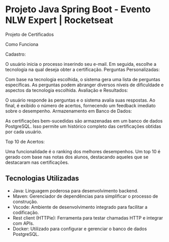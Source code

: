 # Projeto Java Spring Boot - Evento NLW Expert | Rocketseat

Projeto de Certificados

Como Funciona

Cadastro:

O usuário inicia o processo inserindo seu e-mail.
Em seguida, escolhe a tecnologia na qual deseja obter a certificação.
Perguntas Personalizadas:

Com base na tecnologia escolhida, o sistema gera uma lista de perguntas específicas.
As perguntas podem abranger diversos níveis de dificuldade e aspectos da tecnologia escolhida.
Avaliação e Resultados:

O usuário responde às perguntas e o sistema avalia suas respostas.
Ao final, é exibido o número de acertos, fornecendo um feedback imediato sobre o desempenho.
Armazenamento em Banco de Dados:

As certificações bem-sucedidas são armazenadas em um banco de dados PostgreSQL.
Isso permite um histórico completo das certificações obtidas por cada usuário.

Top 10 de Acertos:

Uma funcionalidade é o ranking dos melhores desempenhos. Um top 10 é gerado com base nas notas dos alunos, destacando aqueles que se destacaram nas certificações.

## Tecnologias Utilizadas
* Java: Linguagem poderosa para desenvolvimento backend.
* Maven: Gerenciador de dependências para simplificar o processo de construção.
* Vscode: Ambiente de desenvolvimento integrado para facilitar a codificação.
* Rest client (HTTPie): Ferramenta para testar chamadas HTTP e integrar com APIs.
* Docker: Utilizado para configurar e gerenciar o banco de dados PostgreSQL.
